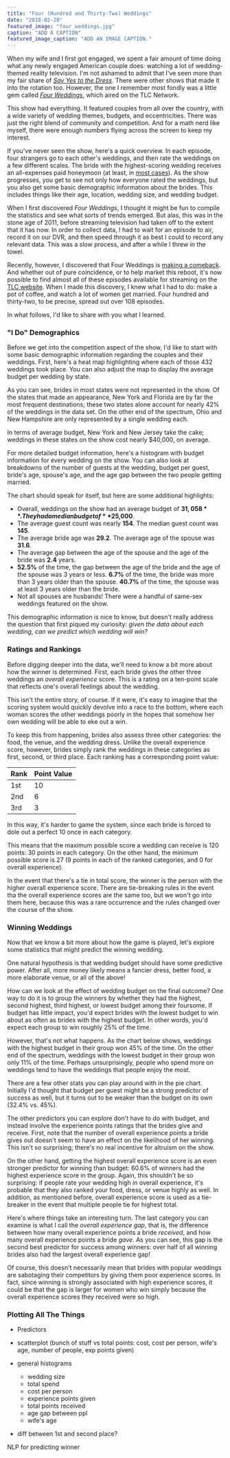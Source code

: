 ```yaml
---
title: "Four (Hundred and Thirty-Two) Weddings"
date: "2018-02-28"
featured_image: "four_weddings.jpg"
caption: "ADD A CAPTION"
featured_image_caption: "ADD AN IMAGE CAPTION."
---
```


When my wife and I first got engaged, we spent a fair amount of time doing what any newly engaged American couple does: watching a lot of wedding-themed reality television. I'm not ashamed to admit that I've seen more than my fair share of [_Say Yes to the Dress_](https://en.wikipedia.org/wiki/Say_Yes_to_the_Dress). There were other shows that made it into the rotation too. However, the one I remember most fondly was a little gem called [_Four Weddings_](https://en.wikipedia.org/wiki/Four_Weddings), which aired on the TLC Network.

This show had everything. It featured couples from all over the country, with a wide variety of wedding themes, budgets, and eccentricities. There was just the right blend of community and competition. And for a math nerd like myself, there were enough numbers flying across the screen to keep my interest.

If you've never seen the show, here's a quick overview. In each episode, four strangers go to each other's weddings, and then rate the weddings on a few different scales. The bride with the highest-scoring wedding receives an all-expenses paid honeymoon (at least, in [most cases](http://www.thelist.com/25422/untold-truth-behind-four-weddings/)). As the show progresses, you get to see not only how everyone rated the weddings, but you also get some basic demographic information about the brides. This includes things like their age, location, wedding size, and wedding budget.

When I first discovered _Four Weddings_, I thought it might be fun to compile the statistics and see what sorts of trends emerged. But alas, this was in the stone age of 2011, before streaming television had taken off to the extent that it has now. In order to collect data, I had to wait for an episode to air, record it on our DVR, and then speed through it as best I could to record any relevant data. This was a slow process, and after a while I threw in the towel.

Recently, however, I discovered that Four Weddings is [making a comeback](https://www.usmagazine.com/entertainment/news/four-weddings-returns-to-tlc-for-seventh-season-is-casting-now-w495299/). And whether out of pure coincidence, or to help market this reboot, it's now possible to find almost all of these episodes available for streaming on the [TLC website](https://www.tlc.com/tv-shows/four-weddings/). When I made this discovery, I knew what I had to do: make a pot of coffee, and watch a lot of women get married. Four hundred and thirty-two, to be precise, spread out over 108 episodes.

In what follows, I'd like to share with you what I learned.

### "I Do" Demographics

Before we get into the competition aspect of the show, I'd like to start with some basic demographic information regarding the couples and their weddings. First, here's a heat map highlighting where each of those 432 weddings took place. You can also adjust the map to display the average budget per wedding by state.

 <FourWeddingsVisualization visType="map" caption="Figure 1: Geographic wedding demographics. Hover over a state to learn more." />

As you can see, brides in most states were not represented in the show. Of the states that made an appearance, New York and Florida are by far the most frequent destinations; these two states alone account for nearly 42% of the weddings in the data set. On the other end of the spectrum, Ohio and New Hampshire are only represented by a single wedding each.

In terms of average budget, New York and New Jersey take the cake; weddings in these states on the show cost nearly $40,000, on average.

For more detailed budget information, here's a histogram with budget information for every wedding on the show. You can also look at breakdowns of the number of guests at the wedding, budget per guest, bride's age, spouse's age, and the age gap between the two people getting married.

 <FourWeddingsVisualization visType="histogramOne" caption="Figure 2: Basic information for the brides and their weddings."/>

The chart should speak for itself, but here are some additional highlights:

* Overall, weddings on the show had an average budget of **$31,058**. They had a median budget of **$25,000**.
* The average guest count was nearly **154**. The median guest count was **145**.
* The average bride age was **29.2**. The average age of the spouse was **31.6**.
* The average gap between the age of the spouse and the age of the bride was **2.4** years.
* **52.5%** of the time, the gap between the age of the bride and the age of the spouse was 3 years or less. **6.7%** of the time, the bride was more than 3 years older than the spouse. **40.7%** of the time, the spouse was at least 3 years older than the bride.
* Not all spouses are husbands! There were a handful of same-sex weddings featured on the show.

This demographic information is nice to know, but doesn't really address the question that first piqued my curiosity: _given the data about each wedding, can we predict which wedding will win?_

### Ratings and Rankings

Before digging deeper into the data, we'll need to know a bit more about how the winner is determined. First, each bride gives the other three weddings an _overall experience_ score. This is a rating on a ten-point scale that reflects one's overall feelings about the wedding.

This isn't the entire story, of course. If it were, it's easy to imagine that the scoring system would quickly devolve into a race to the bottom, where each woman scores the other weddings poorly in the hopes that somehow her own wedding will be able to eke out a win.

To keep this from happening, brides also assess three other categories: the food, the venue, and the wedding dress. Unlike the overall experience score, however, brides simply rank the weddings in these categories as first, second, or third place. Each ranking has a corresponding point value:

| Rank | Point Value |
| ---- | ----------- |
| 1st  | 10          |
| 2nd  | 6           |
| 3rd  | 3           |

In this way, it's harder to game the system, since each bride is forced to dole out a perfect 10 once in each category.

This means that the maximum possible score a wedding can receive is 120 points: 30 points in each category. On the other hand, the minimum possible score is 27 (9 points in each of the ranked categories, and 0 for overall experience).

In the event that there's a tie in total score, the winner is the person with the higher overall experience score. There are tie-breaking rules in the event tha the overall experience scores are the same too, but we won't go into them here, because this was a rare occurrence and the rules changed over the course of the show.

### Winning Weddings

Now that we know a bit more about how the game is played, let's explore some statistics that might predict the winning wedding.

One natural hypothesis is that wedding budget should have some predictive power. After all, more money likely means a fancier dress, better food, a more elaborate venue, or all of the above!

How can we look at the effect of wedding budget on the final outcome? One way to do it is to group the winners by whether they had the highest, second highest, third highest, or lowest budget among their foursome. If budget has little impact, you'd expect brides with the lowest budget to win about as often as brides with the highest budget. In other words, you'd expect each group to win roughly 25% of the time.

However, that's not what happens. As the chart below shows, weddings with the highest budget in their group won 45% of the time. On the other end of the spectrum, weddings with the lowest budget in their group won only 11% of the time. Perhaps unsurprisingly, people who spend more on weddings tend to have the weddings that people enjoy the most.

<FourWeddingsVisualization visType="pie" caption="Figure 3: Share of winning weddings by rankings in different categories. First place rankings are blue, second place rankings are green, then orange, then red."/>

There are a few other stats you can play around with in the pie chart. Initially I'd thought that budget per guest might be a strong predictor of success as well, but it turns out to be weaker than the budget on its own (32.4% vs. 45%).

The other predictors you can explore don't have to do with budget, and instead involve the experience points ratings that the brides give and receive. First, note that the number of overall experience points a bride gives out doesn't seem to have an effect on the likelihood of her winning. This isn't so surprising; there's no real incentive for altruism on the show.

On the other hand, getting the highest overall experience score is an even stronger predictor for winning than budget: 60.6% of winners had the highest experience score in the group. Again, this shouldn't be so surprising: if people rate your wedding high in overall experience, it's probable that they also ranked your food, dress, or venue highly as well. In addition, as mentioned before, overall experience score is used as a tie-breaker in the event that multiple people tie for highest total.

Here's where things take an interesting turn. The last category you can examine is what I call the _overall experience gap_, that is, the difference between how many overall experience points a bride _received_, and how many overall experience points a bride _gave_. As you can see, this gap is the second best predictor for success among winners: over half of all winning brides also had the largest overall experience gap!

Of course, this doesn't necessarily mean that brides with popular weddings are sabotaging their competitors by giving them poor experience scores. In fact, since winning is strongly associated with high experience scores, it could be that the gap is larger for women who win simply because the overall experience scores they received were so high.

### Plotting All The Things

* Predictors

 <FourWeddingsVisualization visType="histogramTwo" caption="Figure 4: ADD A CAPTION"/>

* scatterplot (bunch of stuff vs total points: cost, cost per person, wife's age, number of people, exp points given)
* general histograms

  * wedding size
  * total spend
  * cost per person
  * experience points given
  * total points received
  * age gap between ppl
  * wife's age

* diff between 1st and second place?

NLP for predicting winner
